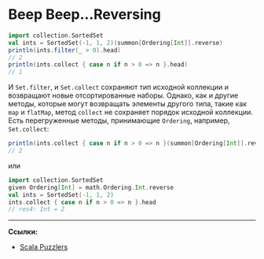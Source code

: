 # Beep Beep...Reversing

```scala
import collection.SortedSet
val ints = SortedSet(-1, 1, 2)(summon[Ordering[Int]].reverse)
println(ints.filter(_ > 0).head)
// 2
println(ints.collect { case n if n > 0 => n }.head)
// 1
```

И `Set.filter`, и `Set.collect` сохраняют тип исходной коллекции и возвращают новые отсортированные наборы. 
Однако, как и другие методы, которые могут возвращать элементы другого типа, 
такие как `map` и `flatMap`, метод `collect` не сохраняет порядок исходной коллекции. 
Есть перегруженные методы, принимающие `Ordering`, например, `Set.collect`:

```scala
println(ints.collect { case n if n > 0 => n }(summon[Ordering[Int]].reverse).head)
// 2
```

или

```scala
import collection.SortedSet
given Ordering[Int] = math.Ordering.Int.reverse
val ints = SortedSet(-1, 1, 2)
ints.collect { case n if n > 0 => n }.head
// res4: Int = 2
```


---

**Ссылки:**

- [Scala Puzzlers](https://scalapuzzlers.com/index.html#pzzlr-069)
